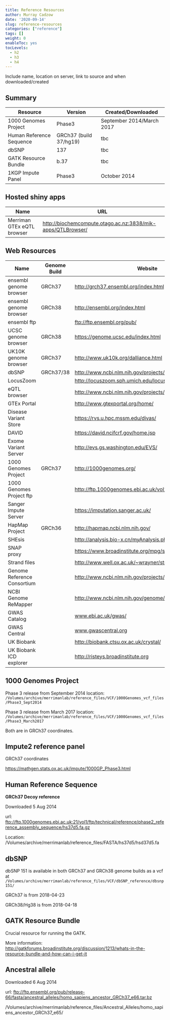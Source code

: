 ```yaml
---
title: Reference Resources
author: Murray Cadzow
date: '2020-09-14'
slug: reference-resources
categories: ["reference"]
tags: []
weight: 0
enableToc: yes
tocLevels:
  - h2
  - h3
  - h4
---
```



Include name, location on server, link to source and when downloaded/created

## Summary

Resource | Version | Created/Downloaded
---|---|---
1000 Genomes Project | Phase3 | September 2014/March 2017
Human Reference Sequence | GRCh37 (build 37/hg19) | tbc
dbSNP | 137 | tbc
GATK Resource Bundle | b.37 | tbc
1KGP Impute Panel | Phase3 | October 2014

## Hosted shiny apps

Name | URL
---|---
Merriman GTEx eQTL browser | http://biochemcompute.otago.ac.nz:3838/mik-apps/QTLBrowser/

## Web Resources

Name | Genome Build | Website
---|---|---
ensembl genome browser | GRCh37 | http://grch37.ensembl.org/index.html
ensembl genome browser  | GRCh38 | http://ensembl.org/index.html
ensembl ftp | | ftp://ftp.ensembl.org/pub/
UCSC genome browser | GRCh38 | https://genome.ucsc.edu/index.html
UK10K genome browser | GRCh37 | http://www.uk10k.org/dalliance.html
dbSNP | GRCh37/38 | http://www.ncbi.nlm.nih.gov/projects/SNP/index.html
LocusZoom |  | http://locuszoom.sph.umich.edu/locuszoom/
eQTL browser | | http://www.ncbi.nlm.nih.gov/projects/gap/eqtl/index.cgi
GTEx Portal | | http://www.gtexportal.org/home/
Disease Variant Store | | https://rvs.u.hpc.mssm.edu/divas/
DAVID | | https://david.ncifcrf.gov/home.jsp
Exome Variant Server | | http://evs.gs.washington.edu/EVS/
1000 Genomes Project | GRCh37 | http://1000genomes.org/
1000 Genomes Project ftp | | http://ftp.1000genomes.ebi.ac.uk/vol1/ftp/
Sanger Impute Server | | https://imputation.sanger.ac.uk/
HapMap Project | GRCh36 | http://hapmap.ncbi.nlm.nih.gov/
SHEsis | | http://analysis.bio-x.cn/myAnalysis.php
SNAP proxy | | https://www.broadinstitute.org/mpg/snap/ldsearch.php
Strand files | | http://www.well.ox.ac.uk/~wrayner/strand/
Genome Reference Consortium | | http://www.ncbi.nlm.nih.gov/projects/genome/assembly/grc/
NCBI Genome ReMapper | | http://www.ncbi.nlm.nih.gov/genome/tools/remap#
GWAS Catalog | | www.ebi.ac.uk/gwas/
GWAS Central | | www.gwascentral.org
UK Biobank | | http://biobank.ctsu.ox.ac.uk/crystal/
UK Biobank ICD explorer | | http://risteys.broadinstitute.org

## 1000 Genomes Project

Phase 3 release from September 2014 location: `/Volumes/archive/merrimanlab/reference_files/VCF/1000Genomes_vcf_files/Phase3_Sept2014`

Phase 3 release from March 2017 location:  `/Volumes/archive/merrimanlab/reference_files/VCF/1000Genomes_vcf_files/Phase3_March2017`

Both are in GRCh37 coordinates.

## Impute2 reference panel

GRCh37 coordinates

https://mathgen.stats.ox.ac.uk/impute/1000GP_Phase3.html

## Human Reference Sequence

**GRCh37 Decoy reference**

Downloaded 5 Aug 2014

url: ftp://ftp.1000genomes.ebi.ac.uk:21/vol1/ftp/technical/reference/phase2_reference_assembly_sequence/hs37d5.fa.gz

Location: /Volumes/archive/merrimanlab/reference_files/FASTA/hs37d5/hsd37d5.fa

## dbSNP



dbSNP 151 is available in both GRCh37 and GRCh38 genome builds as a vcf at `/Volumes/archive/merrimanlab/reference_files/VCF/dbSNP_reference/dbsnp151/`

GRCh37 is from 2018-04-23

GRCh38/Hg38 is from 2018-04-18 

## GATK Resource Bundle

Crucial resource for running the GATK.

More information: http://gatkforums.broadinstitute.org/discussion/1213/whats-in-the-resource-bundle-and-how-can-i-get-it



## Ancestral allele

Downloaded 6 Aug 2014

url: ftp://ftp.ensembl.org/pub/release-66/fasta/ancestral_alleles/homo_sapiens_ancestor_GRCh37_e66.tar.bz

/Volumes/archive/merrimanlab/reference_files/Ancestral_Alleles/homo_sapiens_ancestor_GRCh37_e65/